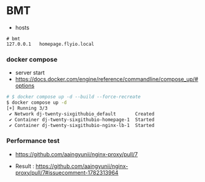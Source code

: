 # BMT

- hosts
```
# bmt
127.0.0.1	homepage.flyio.local
```

### docker compose 
- server start
- https://docs.docker.com/engine/reference/commandline/compose_up/#options
```bash
# $ docker compose up -d --build --force-recreate
$ docker compose up -d
[+] Running 3/3
 ✔ Network dj-twenty-sixgithubio_default       Created                              0.1s
 ✔ Container dj-twenty-sixgithubio-homepage-1  Started                              0.0s
 ✔ Container dj-twenty-sixgithubio-nginx-lb-1  Started                              0.0s
```

### Performance test

- https://github.com/aaingyunii/nginx-proxy/pull/7

- Result : https://github.com/aaingyunii/nginx-proxy/pull/7#issuecomment-1782313964



